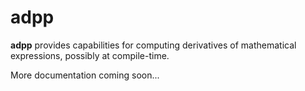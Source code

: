 # adpp

**adpp** provides capabilities for computing derivatives of mathematical expressions, possibly at compile-time.

More documentation coming soon...
